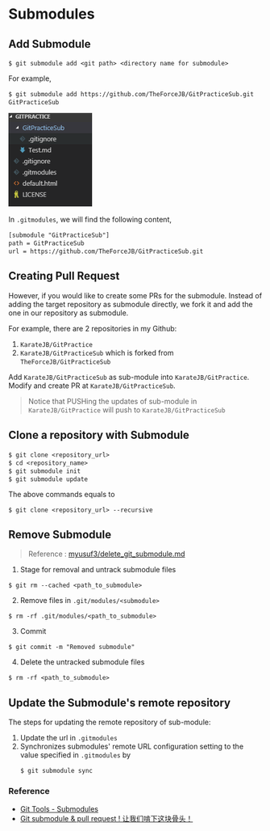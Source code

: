 # Submodules

## Add Submodule

```
$ git submodule add <git path> <directory name for submodule>
```


For example, 

```
$ git submodule add https://github.com/TheForceJB/GitPracticeSub.git GitPracticeSub
```

![](../assets/012.png)


In `.gitmodules`, we will find the following content,

```
[submodule "GitPracticeSub"]
path = GitPracticeSub
url = https://github.com/TheForceJB/GitPracticeSub.git
```


## Creating Pull Request

However, if you would like to create some PRs for the submodule.
Instead of adding the target repository as submodule directly, we fork it and add the one in our repository as submodule.

For example, there are 2 repositories in my Github: 

1. `KarateJB/GitPractice`
2. `KarateJB/GitPracticeSub` which is forked from `TheForceJB/GitPracticeSub`

Add `KarateJB/GitPracticeSub` as sub-module into `KarateJB/GitPractice`.
Modify and create PR at `KarateJB/GitPracticeSub`.


> Notice that PUSHing the updates of sub-module in `KarateJB/GitPractice` will push to `KarateJB/GitPracticeSub`

## Clone a repository with Submodule

```
$ git clone <repository_url>
$ cd <repository_name> 
$ git submodule init
$ git submodule update
```

The above commands equals to

```
$ git clone <repository_url> --recursive
```


## Remove Submodule

> Reference : [myusuf3/delete_git_submodule.md](https://gist.github.com/myusuf3/7f645819ded92bda6677)


1. Stage for removal and untrack submodule files 

```
$ git rm --cached <path_to_submodule>
```

2. Remove files in `.git/modules/<submodule>`

```
$ rm -rf .git/modules/<path_to_submodule>
```

3. Commit

```
$ git commit -m "Removed submodule"
```

4. Delete the untracked submodule files

```
$ rm -rf <path_to_submodule>
```


## Update the Submodule's remote repository

The steps for updating the remote repository of sub-module:
1. Update the url in `.gitmodules`
2. Synchronizes submodules' remote URL configuration setting to the value specified in `.gitmodules` by 
   ```
   $ git submodule sync
   ```


### Reference

- [Git Tools - Submodules](https://git-scm.com/book/en/v2/Git-Tools-Submodules)
- [Git submodule & pull request ! 让我们啃下这块骨头！](http://xtutu.me/git-submodule-and-pull-request/)


